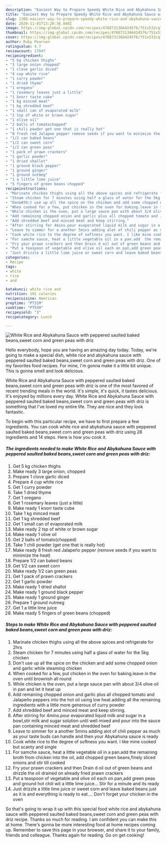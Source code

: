```yaml
---
description: "Easiest Way to Prepare Speedy White Rice and Abykahuna Sauce with peppered saulted baked beans,sweet corn and green peas with driz"
title: "Easiest Way to Prepare Speedy White Rice and Abykahuna Sauce with peppered saulted baked beans,sweet corn and green peas with driz"
slug: 1300-easiest-way-to-prepare-speedy-white-rice-and-abykahuna-sauce-with-peppered-saulted-baked-beans-sweet-corn-and-green-peas-with-driz
date: 2020-11-01T13:20:36.840Z
image: https://img-global.cpcdn.com/recipes/4768731366424576/751x532cq70/white-rice-and-abykahuna-sauce-with-peppered-saulted-baked-beanssweet-corn-and-green-peas-with-driz-recipe-main-photo.jpg
thumbnail: https://img-global.cpcdn.com/recipes/4768731366424576/751x532cq70/white-rice-and-abykahuna-sauce-with-peppered-saulted-baked-beanssweet-corn-and-green-peas-with-driz-recipe-main-photo.jpg
cover: https://img-global.cpcdn.com/recipes/4768731366424576/751x532cq70/white-rice-and-abykahuna-sauce-with-peppered-saulted-baked-beanssweet-corn-and-green-peas-with-driz-recipe-main-photo.jpg
author: Ruby Pearson
ratingvalue: 4.7
reviewcount: 17047
recipeingredient:
- "5 kg chicken thighs"
- "3 large onion chopped"
- "1 clove garlic diced"
- "4 cup white rice"
- "1 curry powder"
- "1 dried thyme"
- "1 oregano"
- "1 rosemary leaves just a little"
- "1 knorr taste cube"
- "1 kg minced meat"
- "1 kg shredded beef"
- "1 small can of evaporated milk"
- "2 tsp of white or brown sugar"
- "1 olive oil"
- "2 balls of tomatochopped"
- "1 chili powder get one that is really hot"
- "8 fresh red Jalapeo pepper remove seeds if you want to minimize the heat"
- "1/2 can baked beans"
- "1/2 can sweet corn"
- "1/2 can green peas"
- "1 pack of prawn crackers"
- "1 garlic powder"
- "1 dried shallot"
- "1 ground black pepper"
- "1 ground ginger"
- "1 ground nutmeg"
- "1 a little lime juice"
- "5 fingers of green beans chopped"
recipeinstructions:
- "Marinate chicken thighs using all the above spices and refrigerate for 2hrs"
- "Steam chicken for 7 minutes using half a glass of water for the 5kg chicken"
- "Don&#39;t use up all the spice on the chicken and add some chopped onion and garlic while steaming chicken"
- "When cooked for a few, put chicken in the oven for baking.leave in the oven until brownish all round"
- "While chicken is the oven, put a large sauce pan with about 3/4 olive oil in pan and let it heat up"
- "Add remaining chopped onion and garlic plus all chopped tomato and Jalapeño peppers into the hot oil using low heat.adding all the remaining ingredients with a little more generous of curry powder"
- "Add shredded beef and minced meat and keep stirring."
- "After stirring for 4mins.pour evaporated liquid milk and sugar in a bowl,stir milk and sugar solution until well mixed and pour into the sauce pan containing minced meat and shredded beef"
- "Leave to simmer for a another 5mins adding alot of chili pepper as much as your taste buds can handle and then your Abykahuna sauce is ready"
- "Cook white rice to the degree of softness you want. I like mine cooked but scanty and single"
- "For samche sauce, heat a little vegetable oil in a pan.add  the remaining broth from chicken into the oil, add chopped green beans,finely sliced onions and stir till cooked"
- "Fry your prawn crackers and then Drain d oil out of green beans and drizzle the oil drained on already fried prawn crackers"
- "Put a teaspoon of vegetable and olive oil each on pan,add green peas and ground hot chili wit a little lime juice... Stir for a minute and its ready"
- "Just drizzle a little lime juice or sweet corn and leave baked beans just as it is and everything is ready to eat.... Don&#39;t forget your chicken in the oven"
categories:
- Recipe
tags:
- white
- rice
- and

katakunci: white rice and 
nutrition: 191 calories
recipecuisine: American
preptime: "PT31M"
cooktime: "PT55M"
recipeyield: "3"
recipecategory: Lunch

---
```



![White Rice and Abykahuna Sauce with peppered saulted baked beans,sweet corn and green peas with driz](https://img-global.cpcdn.com/recipes/4768731366424576/751x532cq70/white-rice-and-abykahuna-sauce-with-peppered-saulted-baked-beanssweet-corn-and-green-peas-with-driz-recipe-main-photo.jpg)

Hello everybody, hope you are having an amazing day today. Today, we're going to make a special dish, white rice and abykahuna sauce with peppered saulted baked beans,sweet corn and green peas with driz. One of my favorites food recipes. For mine, I'm gonna make it a little bit unique. This is gonna smell and look delicious.

White Rice and Abykahuna Sauce with peppered saulted baked beans,sweet corn and green peas with driz is one of the most favored of recent trending meals in the world. It's simple, it's quick, it tastes delicious. It's enjoyed by millions every day. White Rice and Abykahuna Sauce with peppered saulted baked beans,sweet corn and green peas with driz is something that I've loved my entire life. They are nice and they look fantastic.




To begin with this particular recipe, we have to first prepare a few ingredients. You can cook white rice and abykahuna sauce with peppered saulted baked beans,sweet corn and green peas with driz using 28 ingredients and 14 steps. Here is how you cook it.

<!--inarticleads1-->

##### The ingredients needed to make White Rice and Abykahuna Sauce with peppered saulted baked beans,sweet corn and green peas with driz:

1. Get 5 kg chicken thighs
1. Make ready 3 large onion, chopped
1. Prepare 1 clove garlic diced
1. Prepare 4 cup white rice
1. Get 1 curry powder
1. Take 1 dried thyme
1. Get 1 oregano
1. Get 1 rosemary leaves (just a little)
1. Make ready 1 knorr taste cube
1. Take 1 kg minced meat
1. Get 1 kg shredded beef
1. Get 1 small can of evaporated milk
1. Make ready 2 tsp of white or brown sugar
1. Make ready 1 olive oil
1. Get 2 balls of tomato(chopped)
1. Take 1 chili powder (get one that is really hot)
1. Make ready 8 fresh red Jalapeño pepper (remove seeds if you want to minimize the heat)
1. Prepare 1/2 can baked beans
1. Get 1/2 can sweet corn
1. Make ready 1/2 can green peas
1. Get 1 pack of prawn crackers
1. Get 1 garlic powder
1. Make ready 1 dried shallot
1. Make ready 1 ground black pepper
1. Make ready 1 ground ginger
1. Prepare 1 ground nutmeg
1. Get 1 a little lime juice
1. Make ready 5 fingers of green beans (chopped)




<!--inarticleads2-->

##### Steps to make White Rice and Abykahuna Sauce with peppered saulted baked beans,sweet corn and green peas with driz:

1. Marinate chicken thighs using all the above spices and refrigerate for 2hrs
1. Steam chicken for 7 minutes using half a glass of water for the 5kg chicken
1. Don&#39;t use up all the spice on the chicken and add some chopped onion and garlic while steaming chicken
1. When cooked for a few, put chicken in the oven for baking.leave in the oven until brownish all round
1. While chicken is the oven, put a large sauce pan with about 3/4 olive oil in pan and let it heat up
1. Add remaining chopped onion and garlic plus all chopped tomato and Jalapeño peppers into the hot oil using low heat.adding all the remaining ingredients with a little more generous of curry powder
1. Add shredded beef and minced meat and keep stirring.
1. After stirring for 4mins.pour evaporated liquid milk and sugar in a bowl,stir milk and sugar solution until well mixed and pour into the sauce pan containing minced meat and shredded beef
1. Leave to simmer for a another 5mins adding alot of chili pepper as much as your taste buds can handle and then your Abykahuna sauce is ready
1. Cook white rice to the degree of softness you want. I like mine cooked but scanty and single
1. For samche sauce, heat a little vegetable oil in a pan.add  the remaining broth from chicken into the oil, add chopped green beans,finely sliced onions and stir till cooked
1. Fry your prawn crackers and then Drain d oil out of green beans and drizzle the oil drained on already fried prawn crackers
1. Put a teaspoon of vegetable and olive oil each on pan,add green peas and ground hot chili wit a little lime juice... Stir for a minute and its ready
1. Just drizzle a little lime juice or sweet corn and leave baked beans just as it is and everything is ready to eat.... Don&#39;t forget your chicken in the oven




So that's going to wrap it up with this special food white rice and abykahuna sauce with peppered saulted baked beans,sweet corn and green peas with driz recipe. Thanks so much for reading. I am confident you can make this at home. There's gonna be more interesting food at home recipes coming up. Remember to save this page in your browser, and share it to your family, friends and colleague. Thanks again for reading. Go on get cooking!
